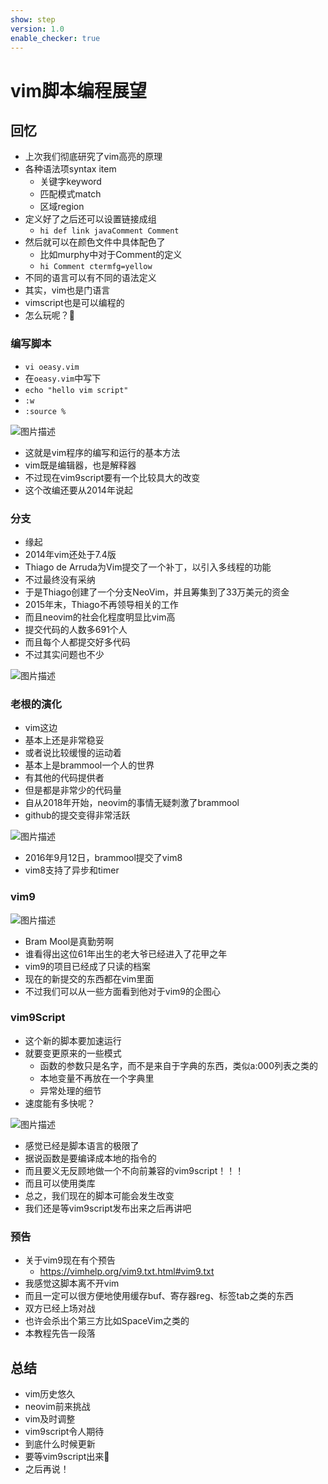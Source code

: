 ```yaml
---
show: step
version: 1.0
enable_checker: true
---
```


# vim脚本编程展望

## 回忆

- 上次我们彻底研究了vim高亮的原理
- 各种语法项syntax item
	- 关键字keyword
	- 匹配模式match
	- 区域region
- 定义好了之后还可以设置链接成组
	- `hi def link javaComment Comment`
- 然后就可以在颜色文件中具体配色了
	- 比如murphy中对于Comment的定义
	- `hi Comment ctermfg=yellow`
- 不同的语言可以有不同的语法定义
- 其实，vim也是门语言
- vimscript也是可以编程的
- 怎么玩呢？🤔

### 编写脚本
- `vi oeasy.vim`
- 在`oeasy.vim`中写下
- `echo "hello vim script"`
- `:w`
- `:source %`

![图片描述](https://doc.shiyanlou.com/courses/uid1190679-20210803-1627993396411)

- 这就是vim程序的编写和运行的基本方法
- vim既是编辑器，也是解释器
- 不过现在vim9script要有一个比较具大的改变
- 这个改编还要从2014年说起

### 分支
- 缘起
- 2014年vim还处于7.4版
- Thiago de Arruda为Vim提交了一个补丁，以引入多线程的功能
- 不过最终没有采纳
- 于是Thiago创建了一个分支NeoVim，并且筹集到了33万美元的资金
- 2015年末，Thiago不再领导相关的工作
- 而且neovim的社会化程度明显比vim高
- 提交代码的人数多691个人
- 而且每个人都提交好多代码
- 不过其实问题也不少

![图片描述](https://doc.shiyanlou.com/courses/uid1190679-20210803-1627994173212)

### 老根的演化
- vim这边
- 基本上还是非常稳妥
- 或者说比较缓慢的运动着
- 基本上是brammool一个人的世界
- 有其他的代码提供者
- 但是都是非常少的代码量
- 自从2018年开始，neovim的事情无疑刺激了brammool
- github的提交变得非常活跃

![图片描述](https://doc.shiyanlou.com/courses/uid1190679-20210803-1627994244534)

- 2016年9月12日，brammool提交了vim8
- vim8支持了异步和timer

### vim9

![图片描述](https://doc.shiyanlou.com/courses/uid1190679-20210803-1627994863785)

- Bram Mool是真勤劳啊
- 谁看得出这位61年出生的老大爷已经进入了花甲之年
- vim9的项目已经成了只读的档案
- 现在的新提交的东西都在vim里面
- 不过我们可以从一些方面看到他对于vim9的企图心

### vim9Script
- 这个新的脚本要加速运行
- 就要变更原来的一些模式
	- 函数的参数只是名字，而不是来自于字典的东西，类似a:000列表之类的
	- 本地变量不再放在一个字典里
	- 异常处理的细节
- 速度能有多快呢？

![图片描述](https://doc.shiyanlou.com/courses/uid1190679-20210803-1627995287160)

- 感觉已经是脚本语言的极限了
- 据说函数是要编译成本地的指令的
- 而且要义无反顾地做一个不向前兼容的vim9script！！！
- 而且可以使用类库
- 总之，我们现在的脚本可能会发生改变
- 我们还是等vim9script发布出来之后再讲吧

### 预告

- 关于vim9现在有个预告
	- https://vimhelp.org/vim9.txt.html#vim9.txt
- 我感觉这脚本离不开vim
- 而且一定可以很方便地使用缓存buf、寄存器reg、标签tab之类的东西
- 双方已经上场对战
- 也许会杀出个第三方比如SpaceVim之类的
- 本教程先告一段落


## 总结
- vim历史悠久
- neovim前来挑战
- vim及时调整
- vim9script令人期待
- 到底什么时候更新
- 要等vim9script出来🤔
- 之后再说！





